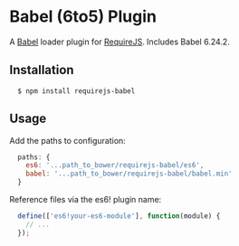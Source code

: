 Babel (6to5) Plugin
===

A [Babel](https://babeljs.io/) loader plugin for [RequireJS](http://requirejs.org).
Includes Babel 6.24.2.

Installation
---

```
  $ npm install requirejs-babel
```

Usage
---

Add the paths to configuration:

```javascript
  paths: {
    es6: '...path_to_bower/requirejs-babel/es6',
    babel: '...path_to_bower/requirejs-babel/babel.min'
  }
```

Reference files via the es6! plugin name:
```javascript
  define(['es6!your-es6-module'], function(module) {
    // ...
  });
```
